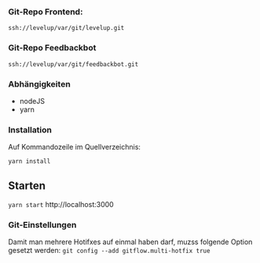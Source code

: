 
### Git-Repo Frontend: 
`ssh://levelup/var/git/levelup.git`

### Git-Repo Feedbackbot 
`ssh://levelup/var/git/feedbackbot.git`

### Abhängigkeiten 
* nodeJS
* yarn

### Installation 
Auf Kommandozeile im Quellverzeichnis:

`yarn install`


## Starten 

`yarn start`
http://localhost:3000


### Git-Einstellungen 
Damit man mehrere Hotifxes auf einmal haben darf, muzss folgende Option gesetzt werden:
`git config --add gitflow.multi-hotfix true`
